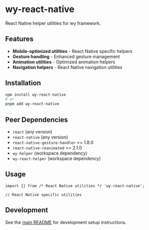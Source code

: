 # wy-react-native

React Native helper utilities for wy framework.

## Features

- **Mobile-optimized utilities** - React Native specific helpers
- **Gesture handling** - Enhanced gesture management
- **Animation utilities** - Optimized animation helpers
- **Navigation helpers** - React Native navigation utilities

## Installation

```bash
npm install wy-react-native
# or
pnpm add wy-react-native
```

## Peer Dependencies

- `react` (any version)
- `react-native` (any version)
- `react-native-gesture-handler` >= 1.8.0
- `react-native-reanimated` >= 2.1.0
- `wy-helper` (workspace dependency)
- `wy-react-helper` (workspace dependency)

## Usage

```tsx
import {} from /* React Native utilities */ 'wy-react-native';

// React Native specific utilities
```

## Development

See the [main README](../README.md) for development setup instructions.
